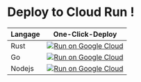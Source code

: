 # Deploy to Cloud Run !

|Langage| One-Click-Deploy |
| ----- | ---------------- |
| Rust     | [![Run on Google Cloud](https://deploy.cloud.run/button.svg)](https://deploy.cloud.run?dir=rust)
| Go     | [![Run on Google Cloud](https://deploy.cloud.run/button.svg)](https://deploy.cloud.run?dir=go)
| Nodejs     | [![Run on Google Cloud](https://deploy.cloud.run/button.svg)](https://deploy.cloud.run?dir=nodejs)